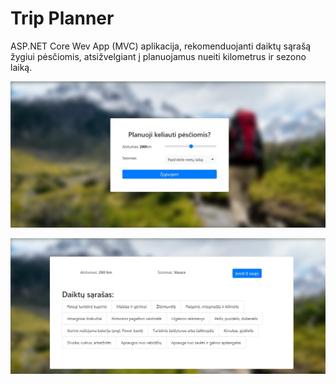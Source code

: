 # Trip Planner
ASP.NET Core Wev App (MVC) aplikacija, rekomenduojanti daiktų sąrašą žygiui pėsčiomis, atsižvelgiant į planuojamus nueiti kilometrus ir sezono laiką.

![screenshot1](https://github.com/eimuc/trip-planner/blob/master/wwwroot/images/scr1.jpg)

![screenshot1](https://github.com/eimuc/trip-planner/blob/master/wwwroot/images/scr2.jpg)
